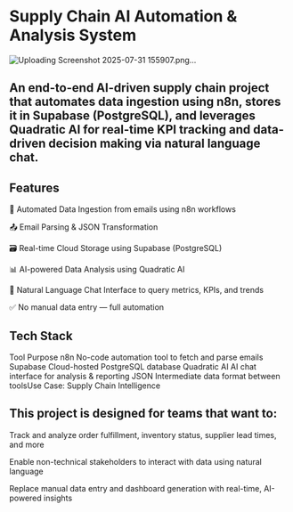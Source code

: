  # Supply Chain AI Automation & Analysis System

![Uploading Screenshot 2025-07-31 155907.png…]()


## An end-to-end AI-driven supply chain project that automates data ingestion using n8n, stores it in Supabase (PostgreSQL), and leverages Quadratic AI for real-time KPI tracking and data-driven decision making via natural language chat.


## Features
📧 Automated Data Ingestion from emails using n8n workflows

📤 Email Parsing & JSON Transformation

🗃️ Real-time Cloud Storage using Supabase (PostgreSQL)

📊 AI-powered Data Analysis using Quadratic AI

💬 Natural Language Chat Interface to query metrics, KPIs, and trends

✅ No manual data entry — full automation

## Tech Stack
Tool	Purpose
n8n	No-code automation tool to fetch and parse emails
Supabase	Cloud-hosted PostgreSQL database
Quadratic AI	AI chat interface for analysis & reporting
JSON	Intermediate data format between toolsUse Case: Supply Chain Intelligence

## This project is designed for teams that want to:

Track and analyze order fulfillment, inventory status, supplier lead times, and more

Enable non-technical stakeholders to interact with data using natural language

Replace manual data entry and dashboard generation with real-time, AI-powered insights
